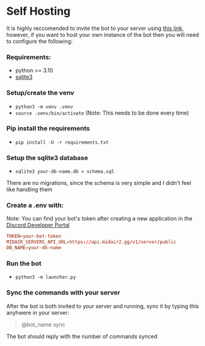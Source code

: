 # Self Hosting
It is highly reccomended to invite the bot to your server using [this link](https://discord.com/oauth2/authorize?client_id=1237575746315354192),
however, if you want to host your own instance of the bot then you will need to configure the following:

### Requirements:
- python >= 3.10
- [sqlite3](https://sqlite.org/cli.html)
### Setup/create the venv
- `python3 -m venv .venv`
- `source .venv/bin/activate` (Note: This needs to be done every time)
### Pip install the requirements
- `pip install -U -r requirements.txt`
### Setup the sqlite3 database
- `sqlite3 your-db-name.db < schema.sql`

There are no migrations, since the schema is very simple and I didn't feel like handling them
### Create a .env with:
Note: You can find your bot's token after creating a new application
in the [Discord Developer Portal](https://discord.com/developers/applications)
```conf
TOKEN=your-bot-token
MIDAIR_SERVERS_API_URL=https://api.midair2.gg/v1/server/public
DB_NAME=your-db-name
```

### Run the bot
- `python3 -m launcher.py`
### Sync the commands with your server
After the bot is both invited to your server and running, sync it by typing this anyhwere in your server:
> @bot_name sync

The bot should reply with the number of commands synced
